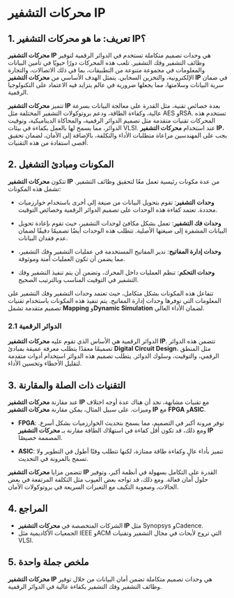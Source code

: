 # محركات التشفير IP

## 1. تعريف: ما هو **محركات التشفير IP**؟
**محركات التشفير IP** هي وحدات تصميم متكاملة تستخدم في الدوائر الرقمية لتوفير وظائف التشفير وفك التشفير. تلعب هذه المحركات دورًا حيويًا في تأمين البيانات والمعلومات في مجموعة متنوعة من التطبيقات، بما في ذلك الاتصالات، والتجارة الإلكترونية، والتخزين السحابي. يتمثل الهدف الأساسي من **محركات التشفير IP** في ضمان سرية البيانات وسلامتها، مما يجعلها ضرورية في عالم يتزايد فيه الاعتماد على التكنولوجيا الرقمية.

تتميز **محركات التشفير IP** بعدة خصائص تقنية، مثل القدرة على معالجة البيانات بسرعة عالية، وكفاءة الطاقة، ودعم بروتوكولات التشفير المختلفة مثل AES وRSA. تستخدم هذه المحركات تقنيات متقدمة مثل تصميم الدوائر الرقمية، والمحاكاة الديناميكية، وتوقيت الدوائر، مما يسمح لها بالعمل بكفاءة في بيئات VLSI. عند استخدام **محركات التشفير IP**، يجب على المهندسين مراعاة متطلبات الأداء والتكلفة، بالإضافة إلى الأمان، لضمان تحقيق أقصى استفادة من هذه التقنيات.

## 2. المكونات ومبادئ التشغيل
تتكون **محركات التشفير IP** من عدة مكونات رئيسية تعمل معًا لتحقيق وظائف التشفير. تشمل هذه المكونات:

- **وحدات التشفير**: تقوم بتحويل البيانات من صيغة إلى أخرى باستخدام خوارزميات محددة. تعتمد كفاءة هذه الوحدات على تصميم الدوائر الرقمية وخصائص التوقيت.
  
- **وحدات فك التشفير**: تعمل بشكل مكافئ لوحدات التشفير، حيث تقوم بإعادة تحويل البيانات المشفرة إلى صيغتها الأصلية. تتطلب هذه الوحدات أيضًا تصميمًا دقيقًا لضمان عدم فقدان البيانات.

- **وحدات إدارة المفاتيح**: تدير المفاتيح المستخدمة في عمليات التشفير وفك التشفير، مما يضمن أن تكون العمليات آمنة وموثوقة.

- **وحدات التحكم**: تنظم العمليات داخل المحرك، وتضمن أن يتم تنفيذ التشفير وفك التشفير في التوقيت المناسب وبالترتيب الصحيح.

تتفاعل هذه المكونات بشكل متكامل، حيث تعتمد وحدات التشفير وفك التشفير على المعلومات التي توفرها وحدات إدارة المفاتيح. يتم تنفيذ هذه المكونات باستخدام تقنيات تصميم متقدمة تشمل **Mapping** و**Dynamic Simulation** لضمان الأداء العالي.

### 2.1 الدوائر الرقمية
الدوائر الرقمية هي الأساس الذي تقوم عليه **محركات التشفير IP**. تتضمن هذه الدوائر تصميمًا معقدًا يتطلب معرفة عميقة بمبادئ **Digital Circuit Design**، مثل المنطق الرقمي، والتوقيت، وسلوك الدوائر. يتطلب تصميم هذه الدوائر استخدام أدوات متقدمة لتقليل الأخطاء وتحسين الأداء.

## 3. التقنيات ذات الصلة والمقارنة
عند مقارنة **محركات التشفير IP** مع تقنيات مشابهة، نجد أن هناك عدة أوجه اختلاف وميزات. على سبيل المثال، يمكن مقارنة **محركات التشفير IP** مع **FPGA** و**ASIC**. 

- **FPGA**: توفر مرونة أكبر في التصميم، مما يسمح بتحديث الخوارزميات بشكل أسرع. ومع ذلك، قد تكون أقل كفاءة في استهلاك الطاقة مقارنة بـ **محركات التشفير IP** المصممة خصيصًا.

- **ASIC**: تتميز بأداء عالٍ وكفاءة طاقة ممتازة، لكنها تتطلب وقتًا أطول في التطوير ولا تسمح بالمرونة في التحديث.

تتضمن مزايا **محركات التشفير IP** القدرة على التكامل بسهولة في أنظمة أكبر، وتوفير حلول أمان فعالة. ومع ذلك، قد تواجه بعض العيوب مثل التكلفة المرتفعة في بعض الحالات، وصعوبة التكيف مع التغيرات السريعة في بروتوكولات الأمان.

## 4. المراجع
- الشركات المتخصصة في **محركات التشفير IP** مثل Synopsys وCadence.
- الجمعيات الأكاديمية مثل IEEE وACM التي تروج لأبحاث في مجال التشفير وتقنيات VLSI.

## 5. ملخص جملة واحدة
**محركات التشفير IP** هي وحدات تصميم متكاملة تضمن أمان البيانات من خلال توفير وظائف التشفير وفك التشفير بكفاءة عالية في الدوائر الرقمية.